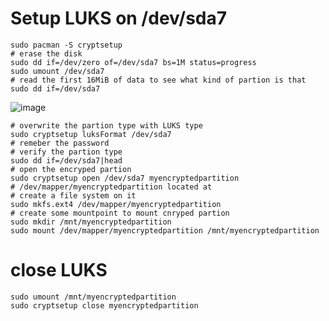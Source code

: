 # Setup LUKS on /dev/sda7
```
sudo pacman -S cryptsetup
# erase the disk
sudo dd if=/dev/zero of=/dev/sda7 bs=1M status=progress
sudo umount /dev/sda7
# read the first 16MiB of data to see what kind of partion is that
sudo dd if=/dev/sda7
```
![image](https://github.com/awcator/DevOpsJourneyWithArchLinux/assets/54628909/a50818f8-5847-47f1-88c4-05056c6cd8d4)
```
# overwrite the partion type with LUKS type
sudo cryptsetup luksFormat /dev/sda7
# remeber the password
# verify the partion type
sudo dd if=/dev/sda7|head
# open the encryped partion
sudo cryptsetup open /dev/sda7 myencryptedpartition
# /dev/mapper/myencryptedpartition located at
# create a file system on it
sudo mkfs.ext4 /dev/mapper/myencryptedpartition
# create some mountpoint to mount cnryped partion
sudo mkdir /mnt/myencryptedpartition
sudo mount /dev/mapper/myencryptedpartition /mnt/myencryptedpartition
```
# close LUKS
```
sudo umount /mnt/myencryptedpartition
sudo cryptsetup close myencryptedpartition 
```
